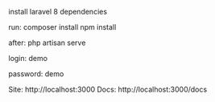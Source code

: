 install laravel 8 dependencies

run:
  composer install
  npm install

 
after: php artisan serve

login: demo

password: demo


Site: http://localhost:3000
Docs: http://localhost:3000/docs

